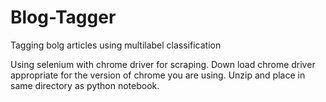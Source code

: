 # Blog-Tagger
Tagging bolg articles using multilabel classification

Using selenium with chrome driver for scraping.
Down load chrome driver appropriate for the version of chrome you are using. 
Unzip and place in same directory as python notebook.
